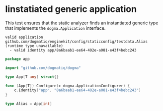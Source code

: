 # Iinstatiated generic application

This test ensures that the static analyzer finds an instantiated generic type
that implements the `dogma.Application` interface.

```au:output au:group=matrix
valid application github.com/dogmatiq/enginekit/config/staticconfig/testdata.Alias (runtime type unavailable)
  - valid identity app/8a6baab1-ee64-402e-a081-e43f4bebc243
```

```go au:input au:group=matrix
package app

import "github.com/dogmatiq/dogma"

type App[T any] struct{}

func (App[T]) Configure(c dogma.ApplicationConfigurer) {
    c.Identity("app", "8a6baab1-ee64-402e-a081-e43f4bebc243")
}

type Alias = App[int]
```
